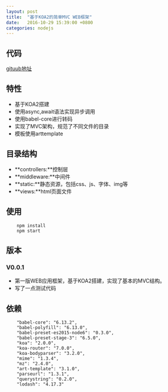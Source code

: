 ```yaml
---
layout: post
title:  "基于KOA2的简单MVC WEB框架"
date:   2016-10-29 15:39:00 +0800
categories: nodejs
---
```


## 代码
[gituub地址](https://github.com/zhangjingcn/nodejs-web-skeleton)

## 特性

* 基于KOA2搭建
* 使用async,await语法实现异步调用
* 使用babel-core进行转码
* 实现了MVC架构，规范了不同文件的目录
* 模板使用arttemplate

## 目录结构

* **controllers:**控制层
* **middleware:**中间件
* **static:**静态资源，包括css、js、字体、img等
* **views:**html页面文件

## 使用

```
	npm install
	npm start
```

## 版本

### V0.0.1

* 第一版WEB应用框架，基于KOA2搭建，实现了基本的MVC结构。
* 写了一点测试代码

## 依赖

```
    "babel-core": "6.13.2",
    "babel-polyfill": "6.13.0",
    "babel-preset-es2015-node6": "0.3.0",
    "babel-preset-stage-3": "6.5.0",
    "koa": "2.0.0",
    "koa-router": "7.0.0",
    "koa-bodyparser": "3.2.0",
    "mime": "1.3.4",
    "mz": "2.4.0",
    "art-template": "3.1.0",
    "parseurl": "1.3.1",
    "querystring": "0.2.0",
    "lodash": "4.17.3"
```